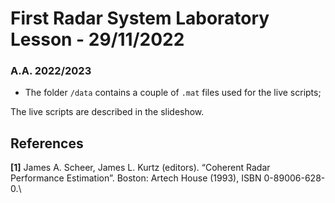 # First Radar System Laboratory Lesson - 29/11/2022
### A.A. 2022/2023

- The folder `/data` contains a couple of `.mat` files used for the live scripts;

The live scripts are described in the slideshow.

## References
**[1]** James A. Scheer, James L. Kurtz (editors). “Coherent Radar Performance Estimation”. Boston: Artech House (1993), ISBN 0-89006-628-0.\
